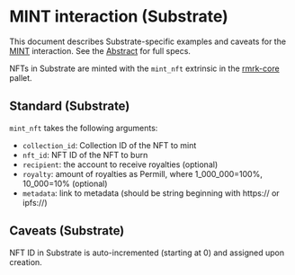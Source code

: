 # MINT interaction (Substrate)

This document describes Substrate-specific examples and caveats for the [MINT](../../abstract/interactions/mint.md) interaction.  See the [Abstract](../../abstract/interactions/mint.md) for full specs.

NFTs in Substrate are minted with the `mint_nft` extrinsic in the [rmrk-core](https://github.com/rmrk-team/rmrk-substrate/blob/main/pallets/rmrk-core/src/lib.rs) pallet.

## Standard (Substrate)
`mint_nft` takes the following arguments:
- `collection_id`: Collection ID of the NFT to mint
- `nft_id`: NFT ID of the NFT to burn
- `recipient`: the account to receive royalties (optional)
- `royalty`: amount of royalties as Permill, where 1_000_000=100%, 10_000=10% (optional)
- `metadata`: link to metadata (should be string beginning with https:// or ipfs://)

## Caveats (Substrate)
NFT ID in Substrate is auto-incremented (starting at 0) and assigned upon creation.
